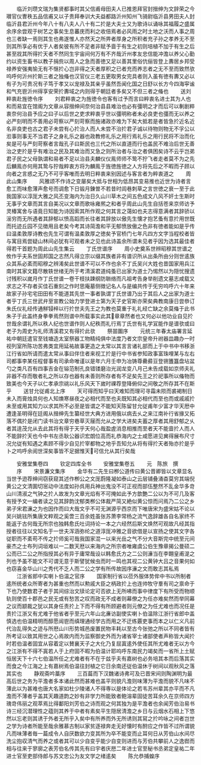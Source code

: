 <!-- { "loadSidebar": true } -->
　　临沂刘瓒文瑞为集贤都事时其父信甫母田夫人已推恩拜官封搢绅为文辞荣之今瓉官仪曺秩五品信甫又以子贵拜奉训大夫益都路沂州知州飞骑尉临沂县男田夫人封临沂县君沂州今年八十有八夫人八十有二扵是大夫士又为歌诗以诵咏其福履之盛属余序余尝观于树艺之事矣生息蕃庑而利之收倍焉者必风雨之时土地之沃而人事之周也三者缺一焉则其生也弗遂惟人亦然天之所畀者厚身之所积者充子孙之孝养无不至则其所享必有优于人者矣彼有所不足者非赋予啬于有生之初则培植不加于有生之后甚至戕其所得扵天者不然同生宇宙间何万有不齐哉沂州孝友忠信能冲澹以养父心勤约以资生畜书以教子捐赀以周人之急而善徳又足以善其里俗伉俪皆登上夀居乡邦受禄养安强夷愉无有不惬扵心岂非得之天者厚积之已者充而养志者之无不至而致然欤呜呼何沂州扵斯三者之独偹也汉官仪三老五更取男女完具者则入虽有徳有夀又必以有子为可贵况有子笃于孝又以宠禄及其亲乎虽然吾闻化国之日舒以长方今四海寜谧和气充鬯沂州得享安荣扵夀域之内则得于朝廷者多矣又不但三者之偹也
　　送刘粹衷赴旌徳令序
　　刘君粹衷之为旌徳令也客有过予而言曰粹衷名进士其为人也和而易宜在馆阁为文章从容搢绅间奈何治县县难治也必有彊明之才而后可以剸剧粹衷奈何治县予应之曰子以后世之吏求粹衷乎世以彊明称者未必良吏也彊而无以养之必严刻明而不善用必苛察以严刻苛察而施诸政亦难为下矣大抵若是者皆急扵近名近名非良吏也古之君子未尝有心扵治人而人未尝不治扵君子诚以待物则物无不孚公以涖事则事无不当君子之身礼乐之器也政教修礼乐之用行焉礼乐之用行民将不治而化矣是可与严刻苛察者言哉孔子曰斯民也三代之所以直道而行也盖民不难治后世无善治之吏扵是乎有难治之民及其难治而又急之则所治者与治之者俱困矣诗不云乎岂弟君子民之父母孰谓和易者不足以治县夫麟仪仪鳯师师不鸷不狞飞者走者莫不为之先后麟鳯亦何用其鸷与狞哉粹衷方将为麟鳯于旌徳旌徳之人方将先后之不暇而子顾以向者之言惑之无乃不可乎客唯而去明日粹衷来别因述与客言者为粹衷道之
　　周此山集序
　　风雅颂不作诗之变屡矣大抵与世相为低昂其变易推也近世为诗者言愈工而味愈薄声愈号而调愈下日锻月錬曽不若昔时闾巷刺草之言世徳之衰一至于此我国家以淳厐大雅之风丕变海内为治日久山川草木之间五色成文八风不奸士生斯时无事乎文章而其言自美况以文章而歌咏雍熈之和者乎周此山先生自括苍来京师访予灵椿寓舍与语竟日知能为诗因索其所作观之何其言之蔼如也夫志得意满者其辞骄以滛穷而无所遇者其辞郁以愤高蹈而长往者其辞放以傲先生懐才抱艺蚤有意扵用世既而托迹丘园不见徴用且老矣今考其诗简澹和平无郁愤放傲之色非有徳者能如是乎传曰温柔敦厚诗教也先生可谓有温柔敦厚之徳矣予官桥门七年凡四方文字当程校者皆与寓目焉尝疑山林间必犹有可观者未之见也此诗盖余所谓未见者乎因为选其最佳者得若干首题为周此山先生集云
　　丁氏世谱序
　　周小史奠系世辨昭穆其世谱之攸作乎夫系世固邦国之志然凡得立宗以缀其族者非有谱识所从出条所由分则世逺族众其系必紊而昭穆之辨淆矣此世谱不可以不作也余不丁氏吴兴大姓也昔国家用兵江南时其家文籍尽散轶世绪无所于考清溪君道纯蚤已出家为道士乃惕然以为隠忧搜遗讨残积以嵗月作丁氏世谱一卷干枝扶踈纲防聮络而凡祖考告身举削遗文墓志咸载又求志之不存者买佳石重刻之作时思庵墓侧徴记名人与是编共传于旡穷呜呼六十年来故家子孙宅宅田田有不能道其先世一事者孰谓丁氏世谱乃出于其后人之出家为道士者乎丁氏三世武弁至宣教公始力学登进士第为天子史官斯亦荣矣典教南康日尝叅订朱氏仪礼经传通觧锓梓以行扵世夫先王之为教也莫重于礼礼经亡缺之余莫偹于此书朱子于此盖终身拳拳焉然则谱中所载事实此其章章然者也又何必以他功业自见扵世哉余谓礼所以秩人纪也世谱作则人纪秩而礼行焉丁氏世有礼学冝能作是谱欤或曰老子为周史为礼师清溪君又有得扵此欤
　　祭噐圗序
　　元统三年春太庙署言延祐中朝廷遣官至钱塘造太室祭器工物精纯俱中法度乃者文宗皇帝升祔器皿趣办一时视列室所陈功苦弗类宜用延祐故事更造之太常以其言言诸礼部而上于中书中书移浙江行省如所请而遣太常从事曰伴住者来视工扵是行中书省参知政事富珠哩某与左右司都事李某任程督事有司承命唯谨以是年六月壬申为冶铸尊罍彛豆登铏簠簋盘坫盆勺之类凡百有四事吉金在镕范制孔良错镂磨治光润龙变八月己未告成载如京师夫礼非器不存而敬者礼之所以存也器有未善则所存者有不足矣先王之扵祀事所以偹物而致美也今天子以仁孝承宗祧以礼乐风天下嵗时祼荐登降俯仰之间敬之所存其不在斯乎
　　送甘允従甫北上序
　　天可得而知乎曰天难知而理可寻霜未陨而裘褐制日未入而膏烛具何也人知燠寒昼夜之必相代而至也夫既知其必相代而至也而或戚戚扵未至或用其知力以求其所不必至是皆谓之不能知天陈留甘允従甫年少富才华天厯中遭逢圣明得在廷阁从搢绅先生纂经世大典方进用俄以病去乆之来江南补行省掾又拓落不偶扵是闭门读书治文章穷巷草灭屦而允从之学大进矣夫蓄之厚者其用舒郁之乆者其逹茂允从去此其将有得于天乎天何心哉盈虗消息相推而至者天不能啬扵人而人不能辞扵天也今中书左丞耿公器识宏朗位高而礼恭海内之士咸愿进见兾得展布尺寸况允従有知遇之素顾不得少自见扵宰都物之地乎吾知允从将有得扵天者殆亦扵是乎卜之呜呼余阅世深矣事皆不足据惟天可信允从其行矣哉








　　安雅堂集卷四
　　钦定四库全书
　　安雅堂集卷五
　　元　陈旅　撰
　　序
　　宋景濂文集序
　　金华有二先生曰栁公道传曰黄公晋卿皆以文章显名当世予逰荐绅间窃获窥其述作栁公之文厐蔚隆凝如泰山之云层铺叠涌杳莫穷其端倪黄公之文清圎切宻动中法度如孙呉用兵神出鬼没不可正视而部伍整然不乱金华多竒山川清淑之气钟之扵人故发为文章光焰有不可掩如此予方歆艶二公以为不可几及客有授予文一编者读之见其辞韵沈郁类栁公体裁严简又絶似黄公惊而问焉乃二公之乡弟子宋君濓之为也因作而曰大哉文乎不可无渊源乎西京而下唯唐宋为盛宋姑不论以吴兴姚铉所集唐文粹观之奚啻三百余姓虽张苏萧李常杨之流气逸辞雄各自名家终不能返于古何哉无所宗也独韩愈氏吐词持论一本之六经然后斯文焕然可观故凡经其指授者往往以文知名于一世夫浑涵弥纶之道淳厐冲雅之音欲借是以宣扬之使其文字各従职而不紊苟不传之扵师奚可哉我国家混一以来光岳之气不分大音斯完中统至元间豪杰之士布列词垣难以一二数天厯以来海内之所宗者唯雍虞公伯生豫章揭公曼硕二公而已二公之所指授其必有异于庸常哉设以韩愈氏方之二公则濓当在李翺皇甫湜之列也予虽不能文不可谓无意于斯譬犹候虫而时一鸣也其视二公黄钟大吕之音果何如也窃喜金华山川之秀代不乏人而二公之学有所传故因序濓之文而敢志其私焉
　　江浙省郎中实喇卜伯温之官序
　　国家制行省以莅外服体势侔中书以所制者逺所统者众所寄者为甚重也然而以勲戚大臣之柄政扵上也连帅牧守羣有司之禀命于下也乃使数君子者于其间综治文牍论定可否欲上无所咈而事中律度下有所受而物顺轨则使百十郡邑之民无或有愁苦之叹而政无不成者则幕僚之为任亦难矣然而举同幕之议而颛裁之犹以其身任责扵上下而不得有所顾避者则元僚之为任尤难也而况任是责扵江浙又有尤难于他省者乎至元六年山北亷访副使实喇卜伯温除江浙行省郎中盖慎选也伯温精明而醇愿闿鬯而缜理通经学古而用之不迂练覈吏事而本之以仁义凡前代治乱得失之迹与所厯山川形势城邑废置民物丰耗以至古今张弛之所以不同者皆有所考证以致其用世之心焉故内而为监察御史外而为诸省宰士诸部使者声称皆大闻扵时若伯温者固宜从容着定以賛襄天子之大化乃复屈寘逺外使任其所尤难者无以方今之江浙有不得不寘若人于上府固不暇为伯温计耶呜呼东南民力竭矣而一省所上土赋恒居天下十六七伯温所任之尤难者有不在于兹乎夫有嘉树也必务培其本而后落其实而食之今江海之上有嘉树焉伯温往封植之它日余南还従伯温休于树间以观秋风之落其实也
　　静观斋吟藁序
　　三百萹而下汉魏诸诗弗可及已晋宋间则陶渊明为最高后世之务为平澹者多本诸此然而甚难也盖平则貌凡澹则味薄为平澹而貌不凡味不薄此以为甚难也唐大名家如杜少陵诸人不得専以是体论之若韦苏州辈其亦平而不凡澹而不薄者乎盖其天趣道韵之妙有非学力所能致者鲍溶辈固徒苦耳余久在京师四方瑰竒伟丽之观萃焉比得鄱阳刘芳伯之诗而观之何其独为是平澹者也余闻芳伯治易书诗三经沉潜理性之蕴则其养于中者有素矣平生隠居清澹之乡日与云烟水石相上下悠然以忘老则其诱于外者无所乎入矣中有所养而外无所诱则其冩之扵吟咏之间者岂世之学为诗者所能至哉余雅慕古制以家贫逐禄奔走无好懐时有酧应之作皆不过所谓貌凡而味薄者毎一萹成令人自厌数欲力变其所为卒不能变而止耳何日从芳伯山水间尽洗尘抱収清气而养之或者其可以少自变乎能少自变则进而与芳伯共攀前人之逸辔而相与往来于寥廓之表芳伯名传其先有曰宇者庆厯二年进士官至秘书丞弟定皇祐二年进士官至吏部侍郎与苏文忠公为友文学之绪逺矣
　　陈允恭捕蝗序
